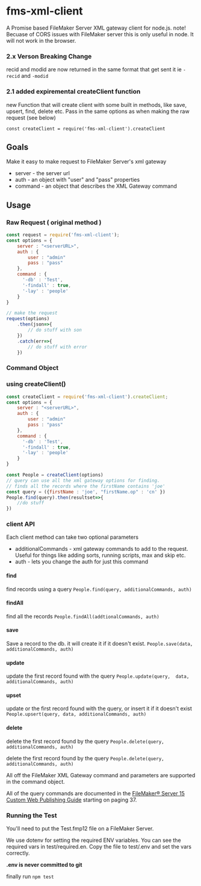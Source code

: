 # fms-xml-client

A Promise based FileMaker Server XML gateway client for node.js.
note! Becuase of CORS issues with FileMaker server this is only useful in node. It will not work in the browser.

### 2.x Verson Breaking Change
recid and modid are now returned in the same format that get sent it ie `-recid` and `-modid`

### 2.1 added expiremental createClient function
new Function that will create client with some built in methods, like save, upsert, find, delete etc. Pass in the same options as when making the raw request (see below)

`const createClient = require('fms-xml-client').createClient`

## Goals

Make it easy to make request to FileMaker Server's xml gateway

* server - the server url
* auth - an object with "user" and "pass" properties
* command - an object that describes the XML Gateway command


## Usage
### Raw Request ( original method )

```javascript
const request = require('fms-xml-client');
const options = {    
    server : "<serverURL>",
    auth : {
        user : "admin"
        pass : "pass"
    },
    command : {
      '-db' : 'Test',
      '-findall' : true,
      '-lay' : 'people'
    }
}

// make the request
request(options)
    .then(json=>{
        // do stuff with son
    })
    .catch(err=>{
        // do stuff with error
    })
```


### Command Object


### using createClient()

```javascript
const createClient = require('fms-xml-client').createClient;
const options = {    
    server : "<serverURL>",
    auth : {
        user : "admin"
        pass : "pass"
    },
    command : {
      '-db' : 'Test',
      '-findall' : true,
      '-lay' : 'people'
    }
}

const People = createClient(options)
// query can use all the xml gateway options for finding.
// finds all the records where the firstName contains 'joe'
const query = ({firstName : 'joe', "firstName.op" : 'cn' })
People.find(query).then(resultset=>{
    //do stuff
})

```

### client API

Each client method can take two optional parameters
* additionalCommands - xml gateway commands to add to the request. Useful for things like adding sorts, running scripts, max and skip etc.
* auth - lets you change the auth for just this command


#### find 
find records using a query
`People.find(query, additionalCommands, auth)`

#### findAll 
find all the records
`People.findAll(addtionalCommands, auth)`


#### save
Save a record to the db. it will create it if it doesn't exist. 
`People.save(data, additionalCommands, auth)`

#### update
update the first record found with the query
`People.update(query,  data, additionalCommands, auth)`

#### upset 
update or the first record found with the query, or insert it if it doesn't exist
`People.upsert(query, data, additionalCommands, auth)`

#### delete 
delete the first record found by the query
`People.delete(query, additionalCommands, auth)`

delete the first record found by the query
`People.delete(query, additionalCommands, auth)`


All off the FileMaker XML Gateway command and parameters are supported in the command object.

All of the query commands are documented in the [FileMaker® Server 15
Custom Web Publishing Guide](https://fmhelp.filemaker.com/docs/15/en/fms15_cwp_guide.pdf) starting on paging 37.

### Running the Test

You'll need to put the Test.fmp12 file on a FileMaker Server.

We use dotenv for setting the required ENV variables.  You can see the required vars in test/required.en. Copy the file to test/.env and set the vars correctly.

__.env is never committed to git__

finally run `npm test`